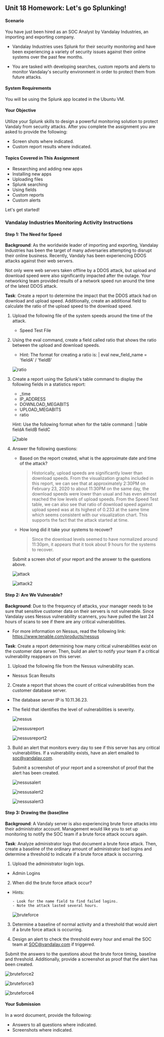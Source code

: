 ## Unit 18 Homework: Let's go Splunking!

#### Scenario
You have just been hired as an SOC Analyst by Vandalay Industries, an importing and exporting company.

- Vandalay Industries uses Splunk for their security monitoring and have been experiencing a variety of security issues against their online systems over the past few months.

- You are tasked with developing searches, custom reports and alerts to monitor Vandalay's security environment in order to protect them from future attacks.



#### System Requirements
You will be using the Splunk app located in the Ubuntu VM.

#### Your Objective
Utilize your Splunk skills to design a powerful monitoring solution to protect Vandaly from security attacks.
After you complete the assignment you are asked to provide the following:

- Screen shots where indicated.
- Custom report results where indicated.


#### Topics Covered in This Assignment

- Researching and adding new apps
- Installing new apps
- Uploading files
- Splunk searching
- Using fields
- Custom reports
- Custom alerts

Let's get started!


### Vandalay Industries Monitoring Activity Instructions

#### Step 1: The Need for Speed
**Background**: As the worldwide leader of importing and exporting, Vandalay Industries has been the target of many adversaries attempting to disrupt their online business. Recently, Vandaly has been experiencing DDOS attacks against their web servers.

Not only were web servers taken offline by a DDOS attack, but upload and download speed were also significantly impacted after the outage. Your networking team provided results of a network speed run around the time of the latest DDOS attack.

**Task**: Create a report to determine the impact that the DDOS attack had on download and upload speed. Additionally, create an additional field to calculate the ratio of the upload speed to the download speed.


1. Upload the following file of the system speeds around the time of the attack.

    - Speed Test File



2. Using the eval command, create a field called ratio that shows the ratio between the upload and download speeds.

   - Hint: The format for creating a ratio is: | eval new_field_name = 'fieldA'  / 'fieldB'

    ![ratio](https://github.com/athenavalero/CyberSecurityBootcampHW/blob/main/Homework%2018/HW18_1.PNG)


3. Create a report using the Splunk's table command to display the following fields in a statistics report:

   - _time
   - IP_ADDRESS
   - DOWNLOAD_MEGABITS
   - UPLOAD_MEGABITS
   - ratio

   Hint: Use the following format when for the table command: | table fieldA  fieldB fieldC

    ![table](https://github.com/athenavalero/CyberSecurityBootcampHW/blob/main/Homework%2018/HW18_2.PNG)

4. Answer the following questions:

   - Based on the report created, what is the approximate date and time of the attack?
   
        > Historically, upload speeds are significantly lower than download speeds. From the visualization graphs included in this report, we can see that at approximately 2:30PM on February 23, 2020 to about 11:30PM on the same day, the download speeds were lower than usual and has even almost reached the low levels of upload speeds. From the Speed Test table, we can also see that ratio of download speed against upload speed was at its highest of 0.233 at the same time which seems consistent with our visualization chart. This supports the fact that the attack started at time. 
        
   - How long did it take your systems to recover?
   
        > Since the download levels seemed to have normalized around 11:30pm, it appears that it took about 9 hours for the systems to recover.

    Submit a screen shot of your report and the answer to the questions above.
    
    ![attack](https://github.com/athenavalero/CyberSecurityBootcampHW/blob/main/Homework%2018/HW18_4.png)
    
    ![attack2](https://github.com/athenavalero/CyberSecurityBootcampHW/blob/main/Homework%2018/HW18_5_1.png)
    
    
#### Step 2: Are We Vulnerable?

**Background**:  Due to the frequency of attacks, your manager needs to be sure that sensitive customer data on their servers is not vulnerable. Since Vandalay uses Nessus vulnerability scanners, you have pulled the last 24 hours of scans to see if there are any critical vulnerabilities.

  - For more information on Nessus, read the following link: https://www.tenable.com/products/nessus


**Task**: Create a report determining how many critical vulnerabilities exist on the customer data server. Then, build an alert to notify your team if a critical vulnerability reappears on this server.


1. Upload the following file from the Nessus vulnerability scan.

  - Nessus Scan Results



2. Create a report that shows the count of critical vulnerabilities from the customer database server.

  - The database server IP is 10.11.36.23.
  - The field that identifies the level of vulnerabilities is severity.

    ![nessus](https://github.com/athenavalero/CyberSecurityBootcampHW/blob/main/Homework%2018/HW18_6.PNG)
    
    ![nessusreport](https://github.com/athenavalero/CyberSecurityBootcampHW/blob/main/Homework%2018/HW18_6_2.PNG)
    
    ![nessusreport2](https://github.com/athenavalero/CyberSecurityBootcampHW/blob/main/Homework%2018/HW18_6_3.PNG)

3. Build an alert that monitors every day to see if this server has any critical vulnerabilities. If a vulnerability exists, have an alert emailed to soc@vandalay.com.

    Submit a screenshot of your report and a screenshot of proof that the alert has been created.
    
    ![nessusalert](https://github.com/athenavalero/CyberSecurityBootcampHW/blob/main/Homework%2018/HW18_7.PNG)
    
    ![nessusalert2](https://github.com/athenavalero/CyberSecurityBootcampHW/blob/main/Homework%2018/HW18_8.PNG)
    
    ![nessusalert3](https://github.com/athenavalero/CyberSecurityBootcampHW/blob/main/Homework%2018/HW18_9.PNG)

#### Step 3: Drawing the (base)line
**Background**:  A Vandaly server is also experiencing brute force attacks into their administrator account. Management would like you to set up monitoring to notify the SOC team if a brute force attack occurs again.

**Task**: Analyze administrator logs that document a brute force attack. Then, create a baseline of the ordinary amount of administrator bad logins and determine a threshold to indicate if a brute force attack is occurring.


1. Upload the administrator login logs.

  - Admin Logins



2. When did the brute force attack occur?

  - Hints:

        - Look for the name field to find failed logins.
        - Note the attack lasted several hours.


    ![bruteforce](https://github.com/athenavalero/CyberSecurityBootcampHW/blob/main/Homework%2018/HW18_10.png)


3. Determine a baseline of normal activity and a threshold that would alert if a brute force attack is occurring.


4. Design an alert to check the threshold every hour and email the SOC team at SOC@vandalay.com if triggered.

Submit the answers to the questions about the brute force timing, baseline and threshold. Additionally, provide a screenshot as proof that the alert has been created.

   ![bruteforce2](https://github.com/athenavalero/CyberSecurityBootcampHW/blob/main/Homework%2018/HW18_11.PNG)
    
   ![bruteforce3](https://github.com/athenavalero/CyberSecurityBootcampHW/blob/main/Homework%2018/HW18_12.PNG)
    
   ![bruteforce4](https://github.com/athenavalero/CyberSecurityBootcampHW/blob/main/Homework%2018/HW18_13.PNG)
    
#### Your Submission
In a word document, provide the following:

  - Answers to all questions where indicated.
  - Screenshots where indicated.
